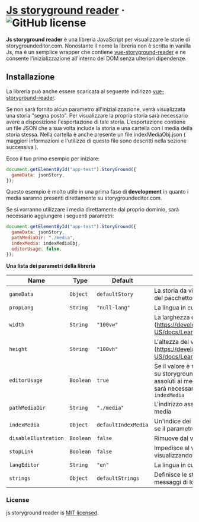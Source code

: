 # [Js storyground reader](https://storygroundeditor.com) &middot; ![GitHub license](https://img.shields.io/badge/license-MIT-blue.svg)

**Js storyground reader** è una libreria JavaScript per visualizzare le storie di storygroundeditor.com.
Nonostante il nome la libreria non è scritta in vanilla Js, ma è un semplice wrapper che contiene [vue-storyground-reader](https://www.npmjs.com/package/vue-storyground-reader) e ne consente l'inizializzazione all'interno del DOM senza ulteriori dipendenze.

## Installazione

La libreria può anche essere scaricata al seguente indirizzo [vue-storyground-reader](https://storygroundeditor.com/downloads).

Se non sarà fornito alcun parametro all'inizializzazione, verrà visualizzata una storia "segna posto". Per visualizzare la propria storia sarà necessario avere a disposizione l'esportazione di tale storia. L'esportazione contiene un file JSON che a sua volta include la storia e una cartella con i media della storia stessa. Nella cartella è anche presente un file indexMediaObj.json ( maggiori informazioni e l'utilizzo di questo file sono descritti nella sezione successiva ).

Ecco il tuo primo esempio per iniziare:

```js
document.getElementById("app-test").StoryGround({
  gameData: jsonStory,
});
```

Questo esempio è molto utile in una prima fase di **development** in quanto i media saranno presenti direttamente su storygroundeditor.com.

Se si vorranno utilizzare i media direttamente dal proprio dominio, sarà necessario aggiungere i seguenti parametri:

```js
document.getElementById("app-test").StoryGround({
  gameData: jsonStory,
  pathMediaDir: "./media",
  indexMedia: indexMediaObj,
  editorUsage: false,
});
```

**Una lista dei parametri della libreria**

| Name                 | Type      | Default             | Description                                                                                                                                                                                                                                         |
| -------------------- | --------- | ------------------- | --------------------------------------------------------------------------------------------------------------------------------------------------------------------------------------------------------------------------------------------------- |
| `gameData`           | `Object`  | `defaultStory`      | La storia da visualizzare che si può trovare all'interno del pacchetto d'esportazione in formato JSON                                                                                                                                               |
| `propLang`           | `String`  | `"null-lang"`       | La lingua in cui deve essere visualizzata la storia                                                                                                                                                                                                 |
| `width`              | `String`  | `"100vw"`           | La larghezza del visualizzatore (https://developer.mozilla.org/en-US/docs/Learn/CSS/Building_blocks/Values_and_units)                                                                                                                               |
| `height`             | `String`  | `"100vh"`           | L'altezza del visualizzatore (https://developer.mozilla.org/en-US/docs/Learn/CSS/Building_blocks/Values_and_units)                                                                                                                                  |
| `editorUsage`        | `Boolean` | `true`              | Se il valore è `true` verranno utlizzati alcuni dati presenti su storygroundeditor.com in particolare gli indirrizzi assoluti ai media presenti nella storia. In questo caso sarà necessario valorizzare i parametri: `pathMediaDir` e `indexMedia` |
| `pathMediaDir`       | `String`  | `"./media"`         | L'indirizzo assoluto alla cartella in cui sono presenti i media                                                                                                                                                                                     |
| `indexMedia`         | `Object`  | `defaultIndexMedia` | Un'indice dei media presenti nella storia è necessario se il parametro `editorUsage` è `false`                                                                                                                                                      |
| `disableIlustration` | `Boolean` | `false`             | Rimuove dal viewer la possibilità di visualizzare i media                                                                                                                                                                                           |
| `stopLink`           | `Boolean` | `false`             | Impedisce al viewer di navigare in un'altra pagina visualizzando l'url di destinazione tramite messaggio                                                                                                                                            |
| `langEditor`         | `String`  | `"en"`              | La lingua in cui vengono visualizzati i messaggi di log                                                                                                                                                                                             |
| `strings`            | `Object`  | `defaultStrings`    | Definisce le stringhe mostrate dal visualizzatore nei messaggi di log                                                                                                                                                                               |

### License

js storyground reader is [MIT licensed](./LICENSE).
